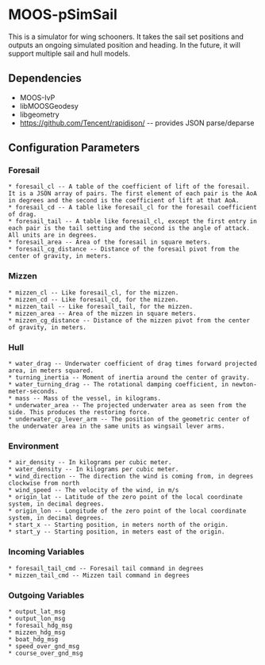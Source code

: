 # MOOS-pSimSail
This is a simulator for wing schooners. It takes the sail set positions and outputs an ongoing simulated position and heading. In the future, it will support multiple sail and hull models.

## Dependencies
* MOOS-IvP
* libMOOSGeodesy
* libgeometry
* https://github.com/Tencent/rapidjson/ -- provides JSON parse/deparse

## Configuration Parameters
### Foresail
	* foresail_cl -- A table of the coefficient of lift of the foresail. It is a JSON array of pairs. The first element of each pair is the AoA in degrees and the second is the coefficient of lift at that AoA.
	* foresail_cd -- A table like foresail_cl for the foresail coefficient of drag.
	* foresail_tail -- A table like foresail_cl, except the first entry in each pair is the tail setting and the second is the angle of attack. All units are in degrees.
	* foresail_area -- Area of the foresail in square meters.
	* foresail_cg_distance -- Distance of the foresail pivot from the center of gravity, in meters.
### Mizzen
	* mizzen_cl -- Like foresail_cl, for the mizzen.
	* mizzen_cd -- Like foresail_cd, for the mizzen.
	* mizzen_tail -- Like foresail_tail, for the mizzen.
	* mizzen_area -- Area of the mizzen in square meters.
	* mizzen_cg_distance -- Distance of the mizzen pivot from the center of gravity, in meters.
### Hull
	* water_drag -- Underwater coefficient of drag times forward projected area, in meters squared.
	* turning_inertia -- Moment of inertia around the center of gravity.
	* water_turning_drag -- The rotational damping coefficient, in newton-meter-seconds.
	* mass -- Mass of the vessel, in kilograms.
	* underwater_area -- The projected underwater area as seen from the side. This produces the restoring force.
	* underwater_cp_lever_arm -- The position of the geometric center of the underwater area in the same units as wingsail lever arms.
### Environment
	* air_density -- In kilograms per cubic meter.
	* water_density -- In kilograms per cubic meter.
	* wind_direction -- The direction the wind is coming from, in degrees clockwise from north
	* wind_speed -- The velocity of the wind, in m/s
	* origin_lat -- Latitude of the zero point of the local coordinate system, in decimal degrees.
	* origin_lon -- Longitude of the zero point of the local coordinate system, in decimal degrees.
	* start_x -- Starting position, in meters north of the origin.
	* start_y -- Starting position, in meters east of the origin.
### Incoming Variables
	* foresail_tail_cmd -- Foresail tail command in degrees
	* mizzen_tail_cmd -- Mizzen tail command in degrees
### Outgoing Variables
	* output_lat_msg
	* output_lon_msg
	* foresail_hdg_msg
	* mizzen_hdg_msg
	* boat_hdg_msg
	* speed_over_gnd_msg
	* course_over_gnd_msg
